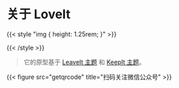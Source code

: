 # 关于 LoveIt


{{< style "img { height: 1.25rem; }" >}}

{{< /style >}}

> 它的原型基于 [LeaveIt 主题](https://github.com/liuzc/LeaveIt) 和 [KeepIt 主题](https://github.com/Fastbyte01/KeepIt)。

{{< figure src="getqrcode" title="扫码关注微信公众号" >}}

